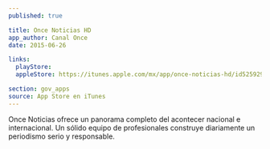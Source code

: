 ```yaml
---
published: true

title: Once Noticias HD
app_author: Canal Once
date: 2015-06-26

links:
  playStore: 
  appleStore: https://itunes.apple.com/mx/app/once-noticias-hd/id525929775?mt=8

section: gov_apps
source: App Store en iTunes
---
```

Once Noticias ofrece un panorama completo del acontecer nacional e internacional. Un sólido equipo de profesionales construye diariamente un periodismo serio y responsable.
